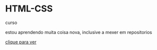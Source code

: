 # HTML-CSS
 curso

estou aprendendo muita coisa nova, inclusive a mexer em repositorios

<a href="https://marceloroldo.github.io/HTML--CSS/desafio09/desafio09.html">clique para ver</a>